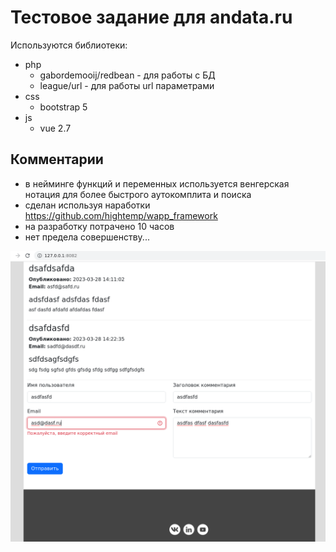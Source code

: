 # Тестовое задание для andata.ru

Используются библиотеки:

- php
    - gabordemooij/redbean - для работы с БД
    - league/url - для работы url параметрами
- css
    - bootstrap 5
- js
    - vue 2.7

## Комментарии

- в нейминге функций и переменных используется венгерская нотация для более быстрого аутокомплита и поиска
- сделан используя наработки https://github.com/hightemp/wapp_framework
- на разработку потрачено 10 часов
- нет предела совершенству...

![](./images/2023-03-28_15-03.png)